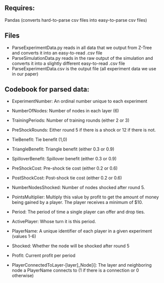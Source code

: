 ## Requires: 
Pandas (converts hard-to-parse csv files into easy-to-parse csv files)

## Files
- ParseExperimentData.py reads in all data that we output from Z-Tree and converts it into an easy-to-read .csv file
- ParseSimulationData.py reads in the raw output of the simulation and converts it into a slightly different easy-to-read .csv file
- ParseExperimentData.csv is the output file (all experiment data we use in our paper)

## Codebook for parsed data:

- ExperimentNumber: An ordinal number unique to each experiment

- NumberOfNodes: Number of nodes in each layer (6)

- TrainingPeriods: Number of training rounds (either 2 or 3)

- PreShockRounds: Either round 5 if there is a shock or 12 if there is not.

- TieBenefit: Tie benefit (1,0)

- TriangleBenefit: Triangle benefit (either 0.3 or 0.9)

- SpilloverBenefit: Spillover benefit (either 0.3 or 0.9)

- PreShockCost: Pre-shock tie cost (either 0.2 or 0.6)

- PostShockCost: Post-shock tie cost (either 0.2 or 0.6)

- NumberNodesShocked: Number of nodes shocked after round 5.

- PointsMultiplier: Multiply this value by profit to get the amount of money being gained by a player. The player receives a minimum of $10.

- Period: The period of time a single player can offer and drop ties.

- ActivePlayer: Whose turn it is this period.

- PlayerName: A unique identifier of each player in a given experiment (values 1-6)

- Shocked: Whether the node will be shocked after round 5

- Profit: Current profit per period

- PlayerConnectedToLayer-[layer]_Node[i]: The layer and neighboring node a PlayerName connects to (1 if there is a connection or 0 otherwise)

